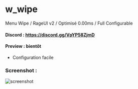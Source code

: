 # w_wipe
Menu Wipe / RageUI v2 / Optimisé 0.00ms / Full Configurable

#### Discord : https://discord.gg/VpYP58ZjmD

#### Preview : bientôt

- Configuration facile

### Screenshot :

![screenshot](https://cdn.discordapp.com/attachments/658236178268684291/976746220703846450/unknown.png)
